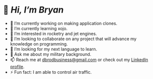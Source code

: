 # 👋 ***Hi, I’m Bryan***

- 🔭 I’m currently working on making application clones.
- 🌱 I’m currently learning xojo.
- 👀 I’m interested in rocketry and jet engines.
- 💞️ I’m looking to collaborate on any project that will advance my knowledge on programming.
- 🤔 I’m looking for my next language to learn.
- 💬 Ask me about my military background.
- 📫 Reach me at dbrodbusiness@gmail.com or check out my [LinkedIn profile](www.linkedin.com/in/bryanrodriguezbusiness).
- ⚡ Fun fact: I am able to control air traffic.
